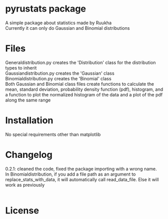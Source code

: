 # pyrustats package
A simple package about statistics made by Ruukha  <br />
Currently it can only do Gaussian and Binomial distributions  <br />

# Files
Generaldistribution.py creates the 'Distribution' class for the distribution types to inherit  <br />
Gaussiandistribution.py creates the 'Gaussian' class  <br />
Binomialdistribution.py creates the 'Binomial' class  <br />
Both Gaussian and Binomial class files create functions to calculate the mean, standard deviation, probability density function (pdf), histogram, and a function to plot the normalized histogram of the data and a plot of the pdf along the same range  <br />

# Installation
No special requirements other than matplotlib  <br />

# Changelog
0.2.1: cleaned the code, fixed the package importing with a wrong name.  <br /> 
In Binomialdistribution, if you add a file path as an argument to replace_stats_with_data, it will automatically call read_data_file. Else it will work as previously  
<br />

# License
